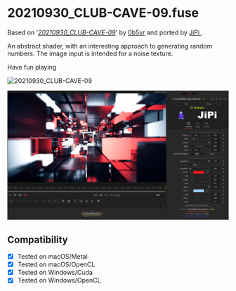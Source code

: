 20210930_CLUB-CAVE-09.fuse
===========

Based on '_[20210930_CLUB-CAVE-09](https://www.shadertoy.com/view/ss3SD8)_' by [0b5vr](https://www.shadertoy.com/user/0b5vr) and ported by [JiPi ](../../Site/Profiles/JiPi.md).

An abstract shader, with an interesting approach to generating random numbers. The image input is intended for a noise texture.

Have fun playing

![20210930_CLUB-CAVE-09](https://user-images.githubusercontent.com/78935215/136195940-27b6d480-b0bf-479c-95be-dfa31060eba9.gif)


[![20210930_CLUB-CAVE-09](20210930_CLUB-CAVE-09.png)](20210930_CLUB-CAVE-09.fuse)



## Compatibility
- [x] Tested on macOS/Metal
- [x] Tested on macOS/OpenCL
- [x] Tested on Windows/Cuda
- [x] Tested on Windows/OpenCL
